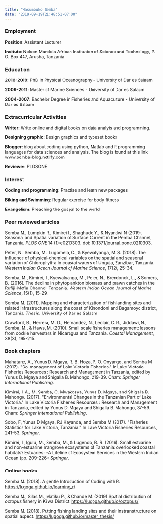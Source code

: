 ```yaml
---
title: "Masumbuko Semba"
date: "2019-09-19T21:48:51-07:00"
---
```


### Employment

**Position**: Assistant Lecturer

**Insitute**: Nelson Mandela African Institution of Science and Technology, P. O. Box 447, Arusha, Tanzania

### Education

**2016-2019**:  PhD in Physical Oceanography - University of Dar es Salaam

**2009-2011**:  Master of Marine Sciences - University of Dar es Salaam

**2004-2007**:  Bachelor Degree in Fisheries and Aquaculture - University of Dar es Salaam

### Extracurricular Activities

**Writer**: Write online and digital books on data analyis and programming. 

**Designing graphic**:  Design graphics and typeset books

**Blogger**: blog about coding using python, Matlab and R programming languages for data sciences and analysis. The blog is found at this link www.semba-blog.netlify.com

**Reviewer**: PLOSONE


### Interest

**Coding and programming**: Practise and learn new packages

**Biking and Swimming**: Regular exercise for body fitness

**Evangelism**: Preaching the gospal to the world

### Peer reviewed articles

Semba M., Lumpkin R., Kimirei I., Shaghude Y., & Nyandwi N (2019). Seasonal and Spatial variation of Surface Current in the Pemba Channel, Tanzania. *PLOS ONE* 14 (1):e0210303. doi: 10.1371/journal.pone.0210303.

Peter, N., Semba, M., Lugomela, C., & Kyewalyanga, M. S. (2018). The influence of physical-chemical variables on the spatial and seasonal variation of Chlorophyll-a in coastal waters of Unguja, Zanzibar, Tanzania. *Western Indian Ocean Journal of Marine Science*, 17(2), 25-34.

Semba, M., Kimirei, I., Kyewalyanga, M., Peter, N., Brendonck, L., & Somers, B. (2016). The decline in phytoplankton biomass and prawn catches in the Rufiji-Mafia Channel, Tanzania. *Western Indian Ocean Journal of Marine Science*, 15(1), 15-29. 


Semba M. (2011). Mapping and characterization of fish landing sites and related infrastructures along the coast of Kinondoni and Bagamoyo district, Tanzania. *Thesis*. University of Dar es Salaam

Crawford, B., Herrera, M. D., Hernandez, N., Leclair, C. R., Jiddawi, N., Semba, M., & Haws, M. (2010). Small scale fisheries management: lessons from cockle harvesters in Nicaragua and Tanzania. *Coastal Management*, 38(3), 195-215. 

### Book chapters

Mahatane, A., Yunus D. Mgaya, R. B. Hoza, P. O. Onyango, and Semba M (2017). "Co-management of Lake Victoria Fisheries." In Lake Victoria Fisheries Resources : Research and Management in Tanzania, edited by Yunus D. Mgaya and Shigalla B. Mahongo, 219-39. Cham: *Springer International Publishing*.

Kimirei, I. A., M. Semba, C. Mwakosya, Yunus D. Mgaya, and Shigalla B. Mahongo. (2017). "Environmental Changes in the Tanzanian Part of Lake Victoria." In Lake Victoria Fisheries Resources : Research and Management in Tanzania, edited by Yunus D. Mgaya and Shigalla B. Mahongo, 37-59. Cham: *Springer International Publishing*.

Sobo, F, Yunus D Mgaya, RJ Kayanda, and Semba M (2017). "Fisheries Statistics for Lake Victoria, Tanzania." In Lake Victoria Fisheries Resources, 241-53. *Springer*.

Kimirei, I., Igulu, M., Semba, M., & Lugendo, B. R. (2016). Small estuarine and non-estuarine mangrove ecosystems of Tanzania: overlooked coastal habitats? Estuaries: *A Lifeline of Ecosystem Services in the Western Indian Ocean (pp. 209-226): *Springer*.

### Online books

Semba M. (2018). A gentle Introduction of Coding with R. https://lugoga.github.io/learning_r/

Semba M., Silas M., Matiku P., & Chande M. (2019) Spatial distribution of *octopus* fishery in Kilwa District. https://lugoga.github.io/octopus/

Semba M. (2018). Putting fishing landing sites and their instranstructure on spatial aspect.  https://lugoga.github.io/master_thesis/
